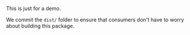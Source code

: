 This is just for a demo.

We commit the `dist/` folder to ensure that consumers
don't have to worry about building this package.